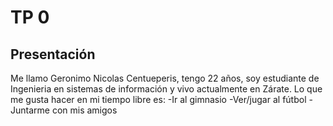 # TP 0
## Presentación
Me llamo Geronimo Nicolas Centueperis, tengo 22 años, soy estudiante de Ingenieria en sistemas de información y vivo actualmente en Zárate.
Lo que me gusta hacer en mi tiempo libre es:
-Ir al gimnasio
-Ver/jugar al fútbol
-Juntarme con mis amigos
